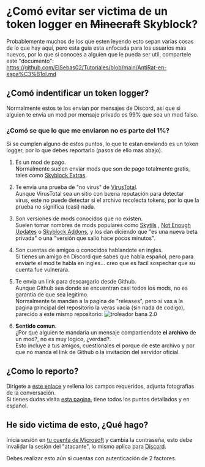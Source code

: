 # ¿Comó evitar ser victima de un token logger en ~~Minecraft~~ Skyblock?

Probablemente muchos de los que esten leyendo esto sepan varias cosas de lo que hay aquí, pero esta guia esta enfocada para los usuarios mas nuevos, por lo que si conoces a alguien que le pueda ser util, compartele este "documento":  
https://github.com/ElSebas02/Tutoriales/blob/main/AntiRat-en-espa%C3%B1ol.md  
  
## ¿Comó indentificar un token logger?  
Normalmente estos te los envian por mensajes de Discord, así que si alguien te envia un mod por mensaje privado es 99% que sea un mod falso.  

### ¿Comó se que lo que me enviaron no es parte del 1%?  
Si se cumplen alguno de estos puntos, lo que te estan enviando es un token logger, por lo que debes reportarlo (pasos de ello mas abajo).  
1. Es un mod de pago.  
    Normalmente suelen enviar mods que son de pago totalmente gratis, tales como [Skyblock Extras](https://microcontrollersdev.github.io/Alternatives/1.8.9/skyblockextras/).  
    
2. Te envia una prueba de "no virus" de [VirusTotal](https://www.virustotal.com/gui/home).  
    Aunque VirusTotal sea un sitio con buena reputación para detectar virus, este no puede detectar si el archivo recolecta tokens, por lo que la prueba no significa (casi) nada.  

3. Son versiones de mods conocidos que no existen.  
    Suelen tomar nombres de mods populares como [Skytils](https://github.com/Skytils/SkytilsMod) , [Not Enough Updates](https://github.com/Moulberry/NotEnoughUpdates) o [Skyblock Addons](https://github.com/BiscuitDevelopment/SkyblockAddons), y los dan diciendo que "es una nueva beta privada" o una "versión que salio hace pocos minutos".  
    
4. Son cuentas de amigos o conocidos hablandote en ingles.  
Si tienes un amigo en Discord que sabes que habla español, pero para enviarte el mod te habla en ingles... creo que es facil sospechar que su cuenta fue vulnerara.  
  
5. Te envia un link para descargarlo desde Github.  
Aunque Github sea donde se encuantran casi todos los mods, no es garantia de que sea legitimo.  
Normalmente te mandan a la pagina de "releases", pero si vas a la pagina principal del repositorio la veras vacia (sin nada de codigo), parecido a este mismo repositorio:
![troleador bana 2.0](https://i.imgur.com/JeS2LZQ.png)  
  
6. **Sentido comun.**  
¿Por que alguien te mandaria un mensaje compartiendote **el archivo** de un mod?, no es muy logico, ¿verdad?.  
Esto incluye a tus amigos, cuestionales el porque de este archivo y por que no manda el link de Github o la invitación del servidor oficial.

## ¿Como lo reporto?  
Dirigete a [este enlace](https://dis.gd/request) y rellena los campos requeridos, adjunta fotografias de la conversación.  
Si tienes dudas visita [esta pagina](https://docs.discordsafe.com/docs/guide/reportar-discord#c%C3%B3mo-enviar-un-reporte), tiene todos los puntos detallados y en español.  

## He sido victima de esto, ¿Qué hago?  
Inicia sesión en [tu cuenta de Microsoft](https://account.microsoft.com/) y cambia la contraseña, esto debe invalidar la sesión del "atacante", lo mismo aplica para [Discord](https://discord.com/channels/@me).  
  
Debes realizar esto aún si cuentas con autenticación de 2 factores.   
